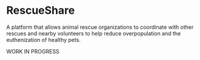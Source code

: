 # RescueShare
A platform that allows animal rescue organizations to coordinate with other rescues and nearby volunteers to help reduce overpopulation and the euthenization of healthy pets.

WORK IN PROGRESS

